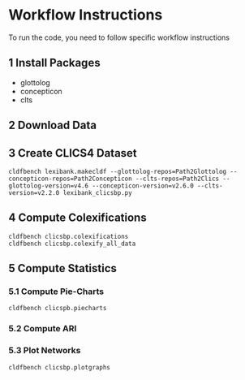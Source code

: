 # Workflow Instructions

To run the code, you need to follow specific workflow instructions

## 1 Install Packages

- glottolog
- concepticon
- clts

## 2 Download Data

## 3 Create CLICS4 Dataset

```
cldfbench lexibank.makecldf --glottolog-repos=Path2Glottolog --concepticon-repos=Path2Concepticon --clts-repos=Path2Clics --glottolog-version=v4.6 --concepticon-version=v2.6.0 --clts-version=v2.2.0 lexibank_clicsbp.py
```

## 4 Compute Colexifications

```
cldfbench clicsbp.colexifications
cldfbench clicsbp.colexify_all_data
```

## 5 Compute Statistics

### 5.1 Compute Pie-Charts

```
cldfbench clicspb.piecharts
```

### 5.2 Compute ARI

### 5.3 Plot Networks

```
cldfbench clicsbp.plotgraphs
```
